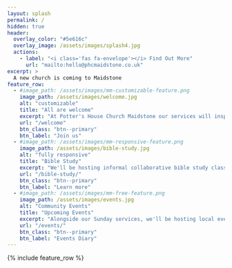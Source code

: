 ```yaml
---
layout: splash
permalink: /
hidden: true
header:
  overlay_color: "#5e616c"
  overlay_image: /assets/images/splash4.jpg
  actions:
    - label: "<i class='fas fa-envelope'></i> Find Out More"
      url: "mailto:hello@phcmaidstone.co.uk"
excerpt: >
  A new church is coming to Maidstone
feature_row:
  - #image_path: /assets/images/mm-customizable-feature.png
    image_path: /assets/images/welcome.jpg
    alt: "customizable"
    title: "All are welcome"
    excerpt: "At Potter's House Church Maidstone our services will inspire, energise, and bring you closer to Jesus."
    url: "/welcome"
    btn_class: "btn--primary"
    btn_label: "Join us"
  - #image_path: /assets/images/mm-responsive-feature.png
    image_path: /assets/images/bible-study.jpg
    alt: "fully responsive"
    title: "Bible Study"
    excerpt: "We'll be hosting informal collaborative bible study classes one weekday evening each week."
    url: "/bible-study/"
    btn_class: "btn--primary"
    btn_label: "Learn more"
  - #image_path: /assets/images/mm-free-feature.png
    image_path: /assets/images/events.jpg
    alt: "Community Events"
    title: "Upcoming Events"
    excerpt: "Alongside our Sunday services, we'll be hosting local events to share the love of Christ with the local community in engaging ways."
    url: "/events/"
    btn_class: "btn--primary"
    btn_label: "Events Diary"        
---
```

{% include feature_row %}